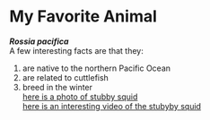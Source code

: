 # My Favorite Animal  
***Rossia pacifica***  
A few interesting facts are that they:  
1. are native to the northern Pacific Ocean  
2. are related to cuttlefish  
3. breed in the winter    
[here is a photo of stubby squid](https://nautiluslive.org/sites/default/files/originals/videos/2016-08-12/screen_shot_2016-08-12_at_3.21.17_pm.jpg)  
[here is an interesting video of the stubyby squid](https://www.youtube.com/watch?v=lEhYJEQmExE)  



